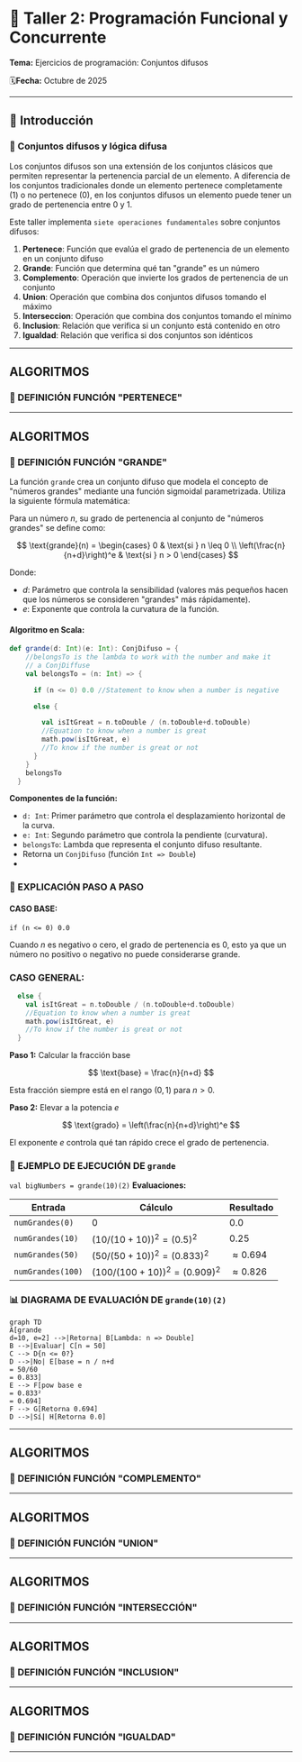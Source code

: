 # 📘 Taller 2:  Programación Funcional y Concurrente
**Tema:** Ejercicios de programación: Conjuntos difusos

🗓️**Fecha:** Octubre de 2025

---
## 🧩 Introducción
### 🔢 Conjuntos difusos y lógica difusa
Los conjuntos difusos son una extensión de los conjuntos clásicos que permiten representar la pertenencia parcial de un elemento. A diferencia de los conjuntos 
tradicionales donde un elemento pertenece completamente (1) o no pertenece (0), en los conjuntos difusos un elemento puede tener un grado de pertenencia entre 0 y 1.

Este taller implementa `siete operaciones fundamentales` sobre conjuntos difusos:

1. **Pertenece**: Función que evalúa el grado de pertenencia de un elemento en un conjunto difuso
2. **Grande**: Función que determina qué tan "grande" es un número
3. **Complemento**: Operación que invierte los grados de pertenencia de un conjunto
4. **Union**: Operación que combina dos conjuntos difusos tomando el máximo
5. **Interseccion**: Operación que combina dos conjuntos tomando el mínimo
6. **Inclusion**: Relación que verifica si un conjunto está contenido en otro
7. **Igualdad**: Relación que verifica si dos conjuntos son idénticos

---
## ALGORITMOS
### 🔷 DEFINICIÓN FUNCIÓN "PERTENECE"


---
## ALGORITMOS
### 🔷 DEFINICIÓN FUNCIÓN "GRANDE"
La función `grande` crea un conjunto difuso que modela el concepto de "números grandes" mediante una función sigmoidal parametrizada. Utiliza la siguiente fórmula matemática:

Para un número $n$, su grado de pertenencia al conjunto de "números grandes" se define como:

$$
\text{grande}(n) =
\begin{cases}
0 & \text{si } n \leq 0 \\
\left(\frac{n}{n+d}\right)^e & \text{si } n > 0
\end{cases}
$$

Donde:
- $d$: Parámetro que controla la sensibilidad (valores más pequeños hacen que los números se consideren "grandes" más rápidamente).
- $e$: Exponente que controla la curvatura de la función.

#### Algoritmo en Scala:

```Scala
def grande(d: Int)(e: Int): ConjDifuso = {
    //belongsTo is the lambda to work with the number and make it
    // a ConjDiffuse
    val belongsTo = (n: Int) => {

      if (n <= 0) 0.0 //Statement to know when a number is negative

      else {

        val isItGreat = n.toDouble / (n.toDouble+d.toDouble)
        //Equation to know when a number is great
        math.pow(isItGreat, e)
        //To know if the number is great or not
      }
    }
    belongsTo
  }
```
**Componentes de la función:**
- `d: Int`: Primer parámetro que controla el desplazamiento horizontal de la curva.
- `e: Int`: Segundo parámetro que controla la pendiente (curvatura).
- `belongsTo`: Lambda que representa el conjunto difuso resultante.
- Retorna un `ConjDifuso` (función `Int => Double`)
- 
### 🔧 EXPLICACIÓN PASO A PASO
#### CASO BASE:
`if (n <= 0) 0.0`

Cuando $n$ es negativo o cero, el grado de pertenencia es 0, esto ya que un número no positivo o negativo no puede considerarse grande.

### CASO GENERAL:
```Scala
  else {
    val isItGreat = n.toDouble / (n.toDouble+d.toDouble)
    //Equation to know when a number is great
    math.pow(isItGreat, e)
    //To know if the number is great or not
  }
```
**Paso 1:** Calcular la fracción base

$$
\text{base} = \frac{n}{n+d}
$$

Esta fracción siempre está en el rango $(0, 1)$ para $n > 0$.

**Paso 2:** Elevar a la potencia $e$

$$
\text{grado} = \left(\frac{n}{n+d}\right)^e
$$

El exponente $e$ controla qué tan rápido crece el grado de pertenencia.

### 📝 EJEMPLO DE EJECUCIÓN DE `grande`
`val bigNumbers = grande(10)(2)`
**Evaluaciones:**

| Entrada | Cálculo | Resultado |
|---------|---------|-----------|
| `numGrandes(0)` | $0$ | $0.0$ |
| `numGrandes(10)` | $(10/(10+10))^2 = (0.5)^2$ | $0.25$ |
| `numGrandes(50)` | $(50/(50+10))^2 = (0.833)^2$ | $\approx 0.694$ |
| `numGrandes(100)` | $(100/(100+10))^2 = (0.909)^2$ | $\approx 0.826$ |

### 📊 DIAGRAMA DE EVALUACIÓN DE `grande(10)(2)`
```mermaid
graph TD
A[grande
d=10, e=2] -->|Retorna| B[Lambda: n => Double]
B -->|Evaluar| C[n = 50]
C --> D{n <= 0?}
D -->|No| E[base = n / n+d
= 50/60
= 0.833]
E --> F[pow base e
= 0.833²
= 0.694]
F --> G[Retorna 0.694]
D -->|Sí| H[Retorna 0.0]

```


---
## ALGORITMOS
### 🔷 DEFINICIÓN FUNCIÓN "COMPLEMENTO"


---
## ALGORITMOS
### 🔷 DEFINICIÓN FUNCIÓN "UNION"


---
## ALGORITMOS
### 🔷 DEFINICIÓN FUNCIÓN "INTERSECCIÓN"


---
## ALGORITMOS
### 🔷 DEFINICIÓN FUNCIÓN "INCLUSION"


---
## ALGORITMOS
### 🔷 DEFINICIÓN FUNCIÓN "IGUALDAD"


---
